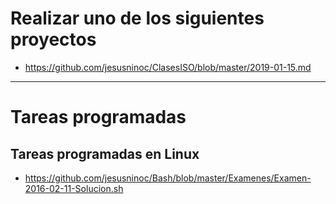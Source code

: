 # Realizar uno de los siguientes proyectos
* https://github.com/jesusninoc/ClasesISO/blob/master/2019-01-15.md

-----------------

# Tareas programadas
## Tareas programadas en Linux
* https://github.com/jesusninoc/Bash/blob/master/Examenes/Examen-2016-02-11-Solucion.sh
